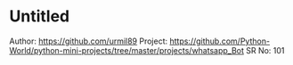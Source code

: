 # Untitled

Author: https://github.com/urmil89
Project: https://github.com/Python-World/python-mini-projects/tree/master/projects/whatsapp_Bot
SR No: 101